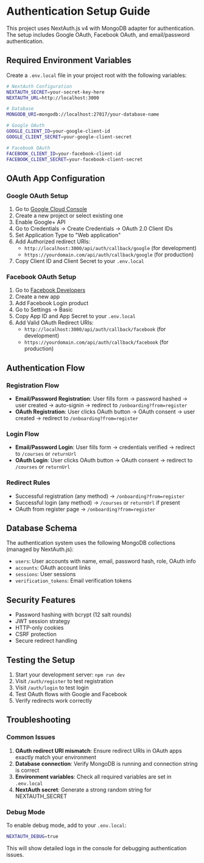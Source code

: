 # Authentication Setup Guide

This project uses NextAuth.js v4 with MongoDB adapter for authentication. The setup includes Google OAuth, Facebook OAuth, and email/password authentication.

## Required Environment Variables

Create a `.env.local` file in your project root with the following variables:

```bash
# NextAuth Configuration
NEXTAUTH_SECRET=your-secret-key-here
NEXTAUTH_URL=http://localhost:3000

# Database
MONGODB_URI=mongodb://localhost:27017/your-database-name

# Google OAuth
GOOGLE_CLIENT_ID=your-google-client-id
GOOGLE_CLIENT_SECRET=your-google-client-secret

# Facebook OAuth
FACEBOOK_CLIENT_ID=your-facebook-client-id
FACEBOOK_CLIENT_SECRET=your-facebook-client-secret
```

## OAuth App Configuration

### Google OAuth Setup

1. Go to [Google Cloud Console](https://console.cloud.google.com/)
2. Create a new project or select existing one
3. Enable Google+ API
4. Go to Credentials → Create Credentials → OAuth 2.0 Client IDs
5. Set Application Type to "Web application"
6. Add Authorized redirect URIs:
   - `http://localhost:3000/api/auth/callback/google` (for development)
   - `https://yourdomain.com/api/auth/callback/google` (for production)
7. Copy Client ID and Client Secret to your `.env.local`

### Facebook OAuth Setup

1. Go to [Facebook Developers](https://developers.facebook.com/)
2. Create a new app
3. Add Facebook Login product
4. Go to Settings → Basic
5. Copy App ID and App Secret to your `.env.local`
6. Add Valid OAuth Redirect URIs:
   - `http://localhost:3000/api/auth/callback/facebook` (for development)
   - `https://yourdomain.com/api/auth/callback/facebook` (for production)

## Authentication Flow

### Registration Flow
- **Email/Password Registration**: User fills form → password hashed → user created → auto-signin → redirect to `/onboarding?from=register`
- **OAuth Registration**: User clicks OAuth button → OAuth consent → user created → redirect to `/onboarding?from=register`

### Login Flow
- **Email/Password Login**: User fills form → credentials verified → redirect to `/courses` or `returnUrl`
- **OAuth Login**: User clicks OAuth button → OAuth consent → redirect to `/courses` or `returnUrl`

### Redirect Rules
- Successful registration (any method) → `/onboarding?from=register`
- Successful login (any method) → `/courses` or `returnUrl` if present
- OAuth from register page → `/onboarding?from=register`

## Database Schema

The authentication system uses the following MongoDB collections (managed by NextAuth.js):

- `users`: User accounts with name, email, password hash, role, OAuth info
- `accounts`: OAuth account links
- `sessions`: User sessions
- `verification_tokens`: Email verification tokens

## Security Features

- Password hashing with bcrypt (12 salt rounds)
- JWT session strategy
- HTTP-only cookies
- CSRF protection
- Secure redirect handling

## Testing the Setup

1. Start your development server: `npm run dev`
2. Visit `/auth/register` to test registration
3. Visit `/auth/login` to test login
4. Test OAuth flows with Google and Facebook
5. Verify redirects work correctly

## Troubleshooting

### Common Issues

1. **OAuth redirect URI mismatch**: Ensure redirect URIs in OAuth apps exactly match your environment
2. **Database connection**: Verify MongoDB is running and connection string is correct
3. **Environment variables**: Check all required variables are set in `.env.local`
4. **NextAuth secret**: Generate a strong random string for NEXTAUTH_SECRET

### Debug Mode

To enable debug mode, add to your `.env.local`:
```bash
NEXTAUTH_DEBUG=true
```

This will show detailed logs in the console for debugging authentication issues.
